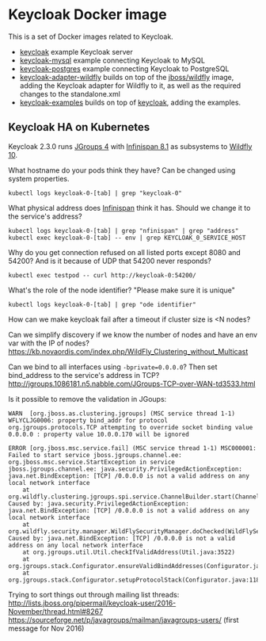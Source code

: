 # Keycloak Docker image

This is a set of Docker images related to Keycloak. 

- [keycloak](https://registry.hub.docker.com/u/jboss/keycloak/) example Keycloak server
- [keycloak-mysql](https://registry.hub.docker.com/u/jboss/keycloak-mysql/) example connecting Keycloak to MySQL
- [keycloak-postgres](https://registry.hub.docker.com/u/jboss/keycloak-postgres/) example connecting Keycloak to PostgreSQL
- [keycloak-adapter-wildfly](https://registry.hub.docker.com/u/jboss/keycloak-adapter-wildfly/) builds on top of the [jboss/wildfly](https://registry.hub.docker.com/u/jboss/wildfly/) image, adding the Keycloak adapter for Wildfly to it, as well as the required changes to the standalone.xml
- [keycloak-examples](https://registry.hub.docker.com/u/jboss/keycloak-examples/) builds on top of [keycloak](https://registry.hub.docker.com/u/jboss/keycloak/), adding the examples.

## Keycloak HA on Kubernetes

Keycloak 2.3.0 runs [JGroups 4](http://jgroups.org/manual4/index.html) with [Infinispan 8.1](http://infinispan.org/docs/8.1.x/index.html) as subsystems to [Wildfly 10](https://docs.jboss.org/author/display/WFLY10/High+Availability+Guide).

What hostname do your pods think they have? Can be changed using system properties.
```
kubectl logs keycloak-0-[tab] | grep "keycloak-0"
```

What physical address does [Infinispan](http://infinispan.org/) think it has. Should we change it to the service's address?
```
kubectl logs keycloak-0-[tab] | grep "nfinispan" | grep "address"
kubectl exec keycloak-0-[tab] -- env | grep KEYCLOAK_0_SERVICE_HOST
```

Why do you get connection refused on all listed ports except 8080 and 54200? And is it because of UDP that 54200 never responds?
```
kubectl exec testpod -- curl http://keycloak-0:54200/
```

What's the role of the node identifier? "Please make sure it is unique"
```
kubectl logs keycloak-0-[tab] | grep "ode identifier"
```

How can we make keycloak fail after a timeout if cluster size is <N nodes?

Can we simplify discovery if we know the number of nodes and have an env var with the IP of nodes?
https://kb.novaordis.com/index.php/WildFly_Clustering_without_Multicast

Can we bind to all interfaces using `-bprivate=0.0.0.0`? Then set bind_address to the service's address in TCP?
http://jgroups.1086181.n5.nabble.com/JGroups-TCP-over-WAN-td3533.html

Is it possible to remove the validation in JGoups:
```
WARN  [org.jboss.as.clustering.jgroups] (MSC service thread 1-1) WFLYCLJG0006: property bind_addr for protocol org.jgroups.protocols.TCP attempting to override socket binding value 0.0.0.0 : property value 10.0.0.170 will be ignored

ERROR [org.jboss.msc.service.fail] (MSC service thread 1-1) MSC000001: Failed to start service jboss.jgroups.channel.ee: org.jboss.msc.service.StartException in service jboss.jgroups.channel.ee: java.security.PrivilegedActionException: java.net.BindException: [TCP] /0.0.0.0 is not a valid address on any local network interface
	at org.wildfly.clustering.jgroups.spi.service.ChannelBuilder.start(ChannelBuilder.java:80)
Caused by: java.security.PrivilegedActionException: java.net.BindException: [TCP] /0.0.0.0 is not a valid address on any local network interface
	at org.wildfly.security.manager.WildFlySecurityManager.doChecked(WildFlySecurityManager.java:640)
Caused by: java.net.BindException: [TCP] /0.0.0.0 is not a valid address on any local network interface
	at org.jgroups.util.Util.checkIfValidAddress(Util.java:3522)
	at org.jgroups.stack.Configurator.ensureValidBindAddresses(Configurator.java:903)
	at org.jgroups.stack.Configurator.setupProtocolStack(Configurator.java:118)
```

Trying to sort things out through mailing list threads:
http://lists.jboss.org/pipermail/keycloak-user/2016-November/thread.html#8267
https://sourceforge.net/p/javagroups/mailman/javagroups-users/ (first message for Nov 2016)
